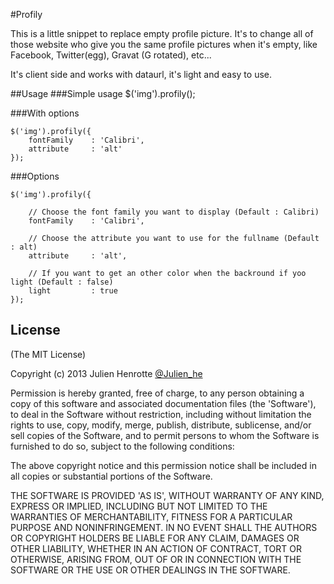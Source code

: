 #Profily

This is a little snippet to replace empty profile picture. It's to change all of those website who give you the same profile pictures when it's empty, like Facebook, Twitter(egg), Gravat (G rotated), etc...

It's client side and works with dataurl, it's light and easy to use.

##Usage
###Simple usage
    $('img').profily();

###With options
```
$('img').profily({
	fontFamily    : 'Calibri',
	attribute     : 'alt'
});
```

###Options
```
$('img').profily({

	// Choose the font family you want to display (Default : Calibri)
	fontFamily    : 'Calibri',

	// Choose the attribute you want to use for the fullname (Default : alt)	
	attribute     : 'alt',

	// If you want to get an other color when the backround if yoo light (Default : false)
	light		  : true
});
```

## License

(The MIT License)

Copyright (c) 2013 Julien Henrotte [@Julien_he](https://twitter.com/Julien_He)

Permission is hereby granted, free of charge, to any person obtaining
a copy of this software and associated documentation files (the
'Software'), to deal in the Software without restriction, including
without limitation the rights to use, copy, modify, merge, publish,
distribute, sublicense, and/or sell copies of the Software, and to
permit persons to whom the Software is furnished to do so, subject to
the following conditions:

The above copyright notice and this permission notice shall be
included in all copies or substantial portions of the Software.

THE SOFTWARE IS PROVIDED 'AS IS', WITHOUT WARRANTY OF ANY KIND,
EXPRESS OR IMPLIED, INCLUDING BUT NOT LIMITED TO THE WARRANTIES OF
MERCHANTABILITY, FITNESS FOR A PARTICULAR PURPOSE AND NONINFRINGEMENT.
IN NO EVENT SHALL THE AUTHORS OR COPYRIGHT HOLDERS BE LIABLE FOR ANY
CLAIM, DAMAGES OR OTHER LIABILITY, WHETHER IN AN ACTION OF CONTRACT,
TORT OR OTHERWISE, ARISING FROM, OUT OF OR IN CONNECTION WITH THE
SOFTWARE OR THE USE OR OTHER DEALINGS IN THE SOFTWARE.